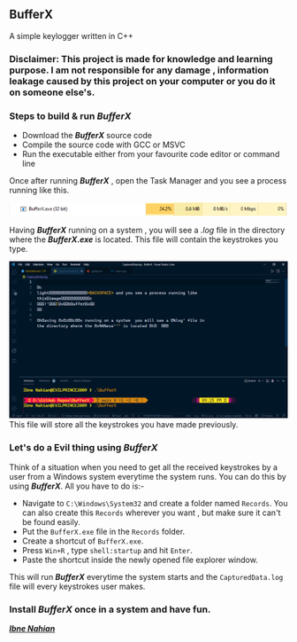 ## BufferX

A simple keylogger written in C++

### Disclaimer: This project is made for knowledge and learning purpose. I am not responsible for any damage , information leakage caused by this project on your computer or you do it on someone else's.

### Steps to build & run _**BufferX**_

- Download the _**BufferX**_ source code
- Compile the source code with GCC or MSVC
- Run the executable either from your favourite code editor or command line

Once after running _**BufferX**_ , open the Task Manager and you see a process running like this.

![BufferX](https://github.com/evilprince2009/BufferX/blob/main/Screenshot_1.png)

Having _**BufferX**_ running on a system , you will see a _.log_ file in the directory where the _**BufferX.exe**_ is located. This file will contain the keystrokes you type.

![BufferX](https://github.com/evilprince2009/BufferX/blob/main/Screenshot_2.png)
This file will store all the keystrokes you have made previously.

### Let's do a Evil thing using _**BufferX**_

Think of a situation when you need to get all the received keystrokes by a user from a Windows system everytime the system runs. You can do this by using _**BufferX**_. All you have to do is:-

- Navigate to `C:\Windows\System32` and create a folder named `Records`. You can also create this `Records` wherever you want , but make sure it can't be found easily.
- Put the `BufferX.exe` file in the `Records` folder.
- Create a shortcut of `BufferX.exe`.
- Press `Win+R` , type `shell:startup` and hit `Enter`.
- Paste the shortcut inside the newly opened file explorer window.

This will run _**BufferX**_ everytime the system starts and the `CapturedData.log` file will every keystrokes user makes.

### Install _**BufferX**_ once in a system and have fun.

_**[Ibne Nahian](www.facebook.com/evilprince2009)**_
